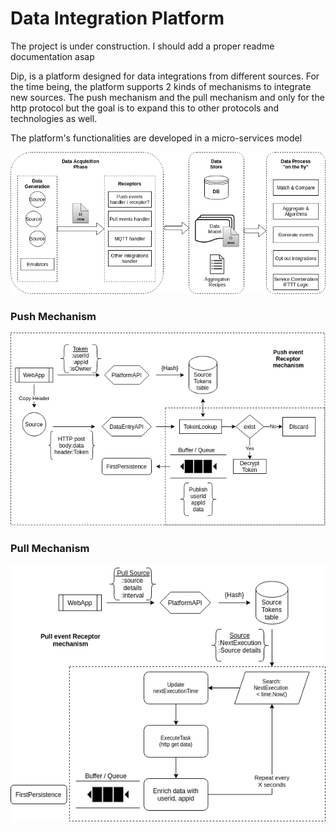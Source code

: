 # Data Integration Platform

The project is under construction. I should add a proper readme documentation asap

Dip, is a platform designed for data integrations from different sources.
For the time being, the platform supports 2 kinds of mechanisms to integrate
new sources. The push mechanism and the pull mechanism and only for the http
protocol but the goal is to expand this to other protocols and technologies
as well.

The platform's functionalities are developed in a micro-services model

![](./images/arch_high_level.png)

### Push Mechanism

![](./images/push_event_receptor.png)

### Pull Mechanism

![](./images/pull_event_receptor.png)
